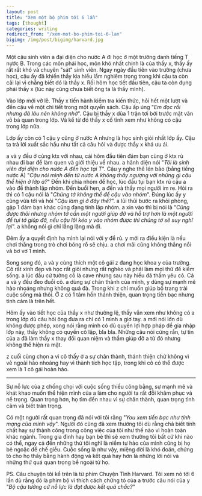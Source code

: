 ```yaml
---
layout: post
title: "Xem một bộ phim tới 6 lần"
tags: [thought]
categories: writing
redirect_from: "/xem-mot-bo-phim-toi-6-lan"
bigimg: /img/post/bigimg/harvard.jpg
---
```


Một cậu sinh viên a đại diện cho nước A đi học ở một trường danh tiếng T nước B. Trong các môn phải học, môn khó nhất chính là của thầy x, thầy ấy rất rất khó và chuyên "sát" sinh viên. Ngay ngày đầu tiên vào trường (chưa học), cậu ấy đã khiến thầy kia hiểu lầm nghiêm trọng trong khi cậu ta còn cãi lại vì chẳng biết đó là thầy x. Rồi hôm học tiết đầu tiên, cậu ta còn đụng phải thầy x (lúc này cũng chưa biết ông ta là thầy mình).

Vào lớp mới vỡ lẽ. Thầy x tiến hành kiểm tra kiến thức, hỏi hết một lượt và đến cậu về một chi tiết trong một quyển sách. Cậu ấp úng "*Em đọc rồi nhưng đã lâu nên không nhớ*". Cậu bị thầy x dũa 1 trận tơi bời trước mặt văn võ bá quan trong lớp. Và kể từ đó thầy x cố tình xem như không có cậu trong lớp nữa.

Lớp ấy còn có 1 cậu y cũng ở nước A nhưng là học sinh giỏi nhất lớp ấy. Cậu ta trả lời xuất sắc hầu như tất cả câu hỏi và được thầy x khá ưu ái.

a và y đều ở cùng ktx với nhau, cái hôm đầu tiên đám bạn cùng ở ktx rủ nhau đi bar để làm quen và giới thiệu về nhau. a hãnh diện nói "*Tôi là sinh viên đại diện cho nước A đến học tại T*". Cậu y nghe thế lén bảo (bằng tiếng nước A) "*Cậu nói mình đến từ nước A không thấy ngượng với những gì cậu thể hiện ở lớp à?*"
Đến khi chia nhóm để học, lúc đầu tụi bạn ktx rủ cậu a vào để thành lập nhóm. Đến buổi hẹn, a đến và thấy mọi người im re. Hỏi ra thì có 1 cậu nói là "*Chúng tớ không thể để cậu vào nhóm*". Đúng lúc ấy y cũng vừa tới và hỏi "*Cậu làm gì ở đây thế?*". a lủi thủi bước ra khỏi phòng, gặp 1 đám bạn khác cũng đang tính lập nhóm. a xin vào thì bị nói là "*Cũng được thôi nhưng nhóm tớ cần một người giúp đỡ và hỗ trợ hơn là một người để tụi tớ giúp đỡ, nếu cậu lôi kéo y vào nhóm được thì chúng tớ sẽ suy nghĩ lại*". a không nói gì chỉ lẳng lặng mà đi.

Đêm ấy a quyết định hạ mình lại nói với y để rủ. y mới ra điều kiện là nếu chơi thắng trong trò chơi bóng rổ sẽ chịu. a chơi mãi cũng không thắng nổi và bơ vơ 1 mình.

Song song đó, a và y cùng thích một cô gái z đang học khoa y của trường. Cô rất xinh đẹp và học rất giỏi nhưng rất nghèo và phải làm mọi thứ đế kiếm sống. a lúc đầu cứ tưởng cô là cave nhưng sau này hiểu đã thầm yêu cô. Cả a và y đều đeo đuổi cô. a dùng sự chân thành của mình, y dùng sự mạnh mẽ hào nhoáng nhưng không quá đà. Trong khi z chỉ muốn giúp bố trang trải cuộc sống mà thôi. Ở z có 1 tâm hồn thánh thiện, quan trọng tiền bạc nhưng tình cảm là trên hết.

Hôm ấy vào tiết học của thầy x như thường lệ, thầy vẫn xem như không có a trong lớp dù câu hỏi ông đưa ra chỉ có 1 mình a giơ tay. a mới nói lớn dù không được phép, xong nói rằng mình có đủ quyền lợi hợp pháp để gia nhập lớp này, thầy không có quyền cô lập, bla bla. Những câu nói cứng rắn, tự tin của a đã làm thầy x thay đổi quan niệm và thầm giúp đỡ a từ đó nhưng không thể hiện ra mặt.

z cuối cùng chọn a vì cô thấy ở a sự chân thành, thánh thiện chứ không vì vẻ ngoài hào nhoáng hay vì thành tích học tập, trong khi cô có thể được xem là 1 cô gái hoàn hảo.

---

Sự nỗ lực của z chống chọi với cuộc sống thiếu công bằng, sự mạnh mẽ và khát khao muốn thể hiện mình của a làm cho người ta rất đỗi khâm phục và nể trọng. Quan trọng hơn, họ tìm đến nhau vì sự chân thành, quan trọng tình cảm và biết trân trọng.

Có một người rất quan trọng đã nói với tôi rằng "*You xem tiền bạc như tính mạng của mình vậy*". Người đó cũng đã xem thường tôi dù rằng chả biết tính chất hay sự thành công trong công việc của tôi như thế nào vì hoàn toàn khác ngành. Trong gia đình hay bạn bè thì sẽ xem thường tôi bất cứ khi nào có thể, ngay cả đến những thứ tôi nghĩ là niềm tự hào của mình cũng bị họ bẻ ngoặc để chế giễu. Cuộc sống là như vậy, miệng đời là khó đoán, chứng tỏ cho họ thấy bằng hành động và kết quả hay hơn là những lời nói và những thứ quá quan trọng bề ngoài từ họ.

PS. Câu chuyện tôi kể trên là từ phim Chuyện Tình Harvard. Tôi xem nó tới 6 lần dù rằng đó là phim bộ vì thích cách chứng tỏ của a trước câu nói của y "*Bộ cậu tưởng cứ nỗ lực là đạt được kết quả chắc?*"